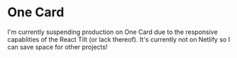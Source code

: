 # One Card

I'm currently suspending production on One Card due to the responsive capablities of the React Tilt (or lack thereof).
It's currently not on Netlify so I can save space for other projects!
